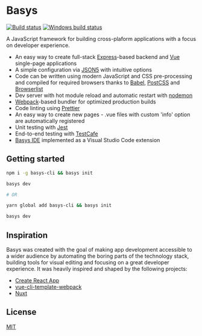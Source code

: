 <!--- This file should be editing in the repository root directory, maintain a copy of it in packages/basys/README.md  -->
# Basys

[![Build status](https://travis-ci.org/basys/basys.svg?branch=master)](https://travis-ci.org/basys/basys)
[![Windows build status](https://ci.appveyor.com/api/projects/status/6chns73bnq1hgq3v/branch/master?svg=true)](https://ci.appveyor.com/project/sergkop/basys/branch/master)

A JavaScript framework for building cross-plaform applications with a focus on developer experience.

* An easy way to create full-stack [Express](https://expressjs.com)-based backend and [Vue](https://vuejs.org) single-page applications
* A simple configuration via [JSON5](http://json5.org) with intuitive options
* Code can be written using modern JavaScript and CSS pre-processing and compiled for required browsers
thanks to [Babel](http://babeljs.io), [PostCSS](http://postcss.org) and [Browserlist](https://github.com/ai/browserslist)
* Dev server with hot module reload and automatic restart with [nodemon](https://nodemon.io)
* [Webpack](https://webpack.js.org)-based bundler for optimized production builds
* Code linting using [Prettier](https://prettier.io)
* An easy way to create new pages - .vue files with custom 'info' option are automatically registered
* Unit testing with [Jest](https://facebook.github.io/jest/)
* End-to-end testing with [TestCafe](https://devexpress.github.io/testcafe)
* [Basys IDE](https://marketplace.visualstudio.com/items?itemName=basys.vscode-basys) implemented as a Visual Studio Code extension

## Getting started
```sh
npm i -g basys-cli && basys init

basys dev

# OR

yarn global add basys-cli && basys init

basys dev
```

## Inspiration
Basys was created with the goal of making app development accessible to a wider audience by automating the boring parts of the technology stack, building tools for visual editing and focusing on a great developer experience. It was heavily inspired and shaped by the following projects:
* [Create React App](https://github.com/facebookincubator/create-react-app)
* [vue-cli-template-webpack](https://github.com/vuejs-templates/webpack)
* [Nuxt](https://nuxtjs.org)

## License

[MIT](https://github.com/basys/basys/blob/master/LICENSE)
